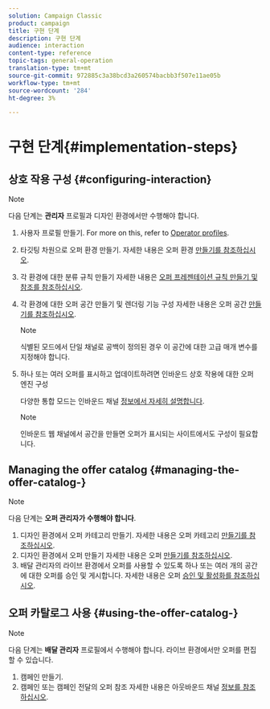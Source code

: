 ```yaml
---
solution: Campaign Classic
product: campaign
title: 구현 단계
description: 구현 단계
audience: interaction
content-type: reference
topic-tags: general-operation
translation-type: tm+mt
source-git-commit: 972885c3a38bcd3a260574bacbb3f507e11ae05b
workflow-type: tm+mt
source-wordcount: '284'
ht-degree: 3%

---
```



# 구현 단계{#implementation-steps}

## 상호 작용 구성 {#configuring-interaction}

>[!NOTE]
>
>다음 단계는 **관리자** 프로필과 디자인 환경에서만 수행해야 합니다.

1. 사용자 프로필 만들기. For more on this, refer to [Operator profiles](../../interaction/using/operator-profiles.md).
1. 타깃팅 차원으로 오퍼 환경 만들기. 자세한 내용은 오퍼 환경 [만들기를 참조하십시오](../../interaction/using/live-design-environments.md#creating-an-offer-environment).
1. 각 환경에 대한 분류 규칙 만들기 자세한 내용은 [오퍼 프레젠테이션 규칙 만들기 및 참조를 참조하십시오](../../interaction/using/managing-offer-presentation.md#creating-and-referencing-an-offer-presentation-rule).
1. 각 환경에 대한 오퍼 공간 만들기 및 렌더링 기능 구성 자세한 내용은 오퍼 공간 [만들기를 참조하십시오](../../interaction/using/creating-offer-spaces.md).

   >[!NOTE]
   >
   >식별된 모드에서 단일 채널로 공백이 정의된 경우 이 공간에 대한 고급 매개 변수를 지정해야 합니다.

1. 하나 또는 여러 오퍼를 표시하고 업데이트하려면 인바운드 상호 작용에 대한 오퍼 엔진 구성

   다양한 통합 모드는 인바운드 채널 [정보에서 자세히 설명합니다](../../interaction/using/about-inbound-channels.md).

   >[!NOTE]
   >
   >인바운드 웹 채널에서 공간을 만들면 오퍼가 표시되는 사이트에서도 구성이 필요합니다.

## Managing the offer catalog {#managing-the-offer-catalog-}

>[!NOTE]
>
>다음 단계는 **오퍼 관리자가 수행해야 합니다**.

1. 디자인 환경에서 오퍼 카테고리 만들기. 자세한 내용은 오퍼 카테고리 [만들기를 참조하십시오](../../interaction/using/creating-offer-categories.md).
1. 디자인 환경에서 오퍼 만들기 자세한 내용은 오퍼 [만들기를 참조하십시오](../../interaction/using/creating-an-offer.md).
1. 배달 관리자의 라이브 환경에서 오퍼를 사용할 수 있도록 하나 또는 여러 개의 공간에 대한 오퍼를 승인 및 게시합니다. 자세한 내용은 오퍼 [승인 및 활성화를 참조하십시오](../../interaction/using/approving-and-activating-an-offer.md).

## 오퍼 카탈로그 사용 {#using-the-offer-catalog-}

>[!NOTE]
>
>다음 단계는 **배달 관리자** 프로필에서 수행해야 합니다. 라이브 환경에서만 오퍼를 편집할 수 있습니다.

1. 캠페인 만들기.
1. 캠페인 또는 캠페인 전달의 오퍼 참조 자세한 내용은 아웃바운드 채널 [정보를 참조하십시오](../../interaction/using/about-outbound-channels.md).

